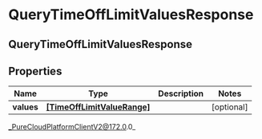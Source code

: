 # QueryTimeOffLimitValuesResponse

## QueryTimeOffLimitValuesResponse

## Properties

|Name | Type | Description | Notes|
|------------ | ------------- | ------------- | -------------|
| **values** | [**[TimeOffLimitValueRange]**]([TimeOffLimitValueRange]) |  | [optional] |



_PureCloudPlatformClientV2@172.0.0_
